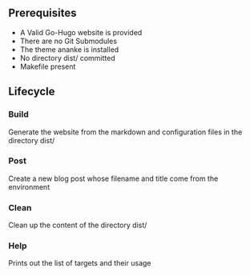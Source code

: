 ## Prerequisites
- A Valid Go-Hugo website is provided
- There are no Git Submodules
- The theme ananke is installed
- No directory dist/ committed
- Makefile present

## Lifecycle

### Build
Generate the website from the markdown and configuration files in the directory dist/

### Post
Create a new blog post whose filename and title come from the environment

### Clean
Clean up the content of the directory dist/

### Help 
Prints out the list of targets and their usage